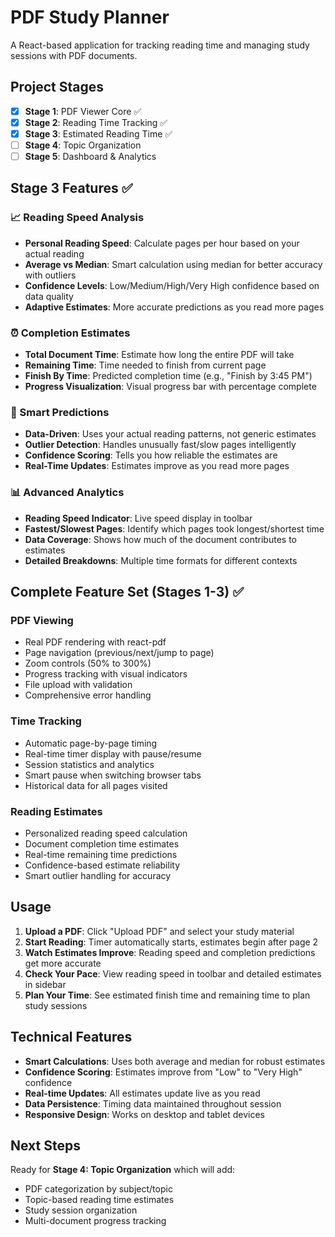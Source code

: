# PDF Study Planner

A React-based application for tracking reading time and managing study sessions with PDF documents.

## Project Stages

- [x] **Stage 1**: PDF Viewer Core ✅
- [x] **Stage 2**: Reading Time Tracking ✅  
- [x] **Stage 3**: Estimated Reading Time ✅
- [ ] **Stage 4**: Topic Organization  
- [ ] **Stage 5**: Dashboard & Analytics

## Stage 3 Features ✅

### 📈 Reading Speed Analysis
- **Personal Reading Speed**: Calculate pages per hour based on your actual reading
- **Average vs Median**: Smart calculation using median for better accuracy with outliers
- **Confidence Levels**: Low/Medium/High/Very High confidence based on data quality
- **Adaptive Estimates**: More accurate predictions as you read more pages

### ⏰ Completion Estimates
- **Total Document Time**: Estimate how long the entire PDF will take
- **Remaining Time**: Time needed to finish from current page
- **Finish By Time**: Predicted completion time (e.g., "Finish by 3:45 PM")
- **Progress Visualization**: Visual progress bar with percentage complete

### 🎯 Smart Predictions
- **Data-Driven**: Uses your actual reading patterns, not generic estimates
- **Outlier Detection**: Handles unusually fast/slow pages intelligently
- **Confidence Scoring**: Tells you how reliable the estimates are
- **Real-Time Updates**: Estimates improve as you read more pages

### 📊 Advanced Analytics
- **Reading Speed Indicator**: Live speed display in toolbar
- **Fastest/Slowest Pages**: Identify which pages took longest/shortest time
- **Data Coverage**: Shows how much of the document contributes to estimates
- **Detailed Breakdowns**: Multiple time formats for different contexts

## Complete Feature Set (Stages 1-3) ✅

### PDF Viewing
- Real PDF rendering with react-pdf
- Page navigation (previous/next/jump to page)
- Zoom controls (50% to 300%)  
- Progress tracking with visual indicators
- File upload with validation
- Comprehensive error handling

### Time Tracking
- Automatic page-by-page timing
- Real-time timer display with pause/resume
- Session statistics and analytics
- Smart pause when switching browser tabs
- Historical data for all pages visited

### Reading Estimates
- Personalized reading speed calculation
- Document completion time estimates
- Real-time remaining time predictions
- Confidence-based estimate reliability
- Smart outlier handling for accuracy

## Usage

1. **Upload a PDF**: Click "Upload PDF" and select your study material
2. **Start Reading**: Timer automatically starts, estimates begin after page 2
3. **Watch Estimates Improve**: Reading speed and completion predictions get more accurate
4. **Check Your Pace**: View reading speed in toolbar and detailed estimates in sidebar
5. **Plan Your Time**: See estimated finish time and remaining time to plan study sessions

## Technical Features

- **Smart Calculations**: Uses both average and median for robust estimates
- **Confidence Scoring**: Estimates improve from "Low" to "Very High" confidence
- **Real-time Updates**: All estimates update live as you read
- **Data Persistence**: Timing data maintained throughout session
- **Responsive Design**: Works on desktop and tablet devices

## Next Steps

Ready for **Stage 4: Topic Organization** which will add:
- PDF categorization by subject/topic
- Topic-based reading time estimates  
- Study session organization
- Multi-document progress tracking
